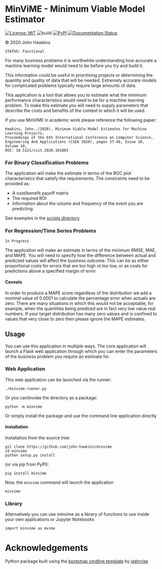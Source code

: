 MinViME - Minimum Viable Model Estimator 
=====================================================

[![License: MIT](https://img.shields.io/badge/License-MIT-yellow.svg)](https://opensource.org/licenses/MIT)
![build](https://github.com/john-hawkins/minvime/workflows/build/badge.svg)
[![PyPI](https://img.shields.io/pypi/v/minvime.svg)](https://pypi.org/project/minvime)
[![Documentation Status](https://readthedocs.org/projects/minvime/badge/?version=latest)](https://minvime.readthedocs.io/en/latest/?badge=latest)
  
:copyright: 2020 John Hawkins

```
STATUS: Functional
```

For many business problems it is worthwhile understanding how accurate a
machine learning model would need to be before you try and build it.

This information could be useful in prioritising projects or determining the
quantity and quality of data that will be needed. Extremely accurate models
for complicated problems typically require large amounts of data.

This application is a tool that allows you to estimate
what the minimum performance characteristics would need to be for a machine
learning problem. To make this estimate you will need to supply parameters
that describe the costs and benefits of the context in which it will be used.

If you use MinViME in academic work please reference the following paper:
```
Hawkins, John.,(2020), Minimum Viable Model Estimates for Machine Learning Projects,
Proceedings of the 6th International Conference on Computer Science, 
Engineering And Applications (CSEA 2020), pages 37-46, Issue 18, Volume 10,
DOI: 10.5121/csit.2020.101803
```

### For Binary Classification Problems 

The application will make the estimate in terms of the ROC plot characteristics 
that satisfy the requirements. The constraints need to be provided as:

* A cost/benefit payoff matrix
* The required ROI
* Information about the volume and frequency of the event you are predicting.


See examples in the [scripts directory](https://github.com/john-hawkins/minvime/tree/master/scripts)

### For Regression/Time Series Problems
```
In Progress
```
The application will make an estimate in terms of the minimum RMSE, MAE, and MAPE.
You will need to specify how the difference between actual and predicted values
will affect the business outcome. This can be as either proportional costs for 
errors that are too high ot too low, or as costs for predictions above a specified
margin of error.


#### Caveats

In order to produce a MAPE score regardless of the distribution we add a nominal 
value of 0.0001 to calculate the percentage error when actuals are zero. 
There are many situations in which this would not be acceptable, for example,
when the quantities being prediced are in fact very low value real numbers. 
If your target distribution has many zero values and 
is confined to values that very close to zero then please ignore the MAPE estimates. 


## Usage

You can use this application in multiple ways. The core application will launch a Flask
web application through which you can enter the parameters of the business problem you
require an estimate for.

### Web Application

This web application can be launched via the runner:

```
./minvime-runner.py 
```

Or you caniInvoke the directory as a package:

```
python -m minvime
```

Or simply install the package and use the command line application directly

#### Installation

Installation from the source tree:

```
git clone https://github.com/john-hawkins/minvime
cd minvime
python setup.py install
```

(or via pip from PyPI):

```
pip install minvime 
```

Now, the ``minvime`` command will launch the application 

```
minvime
```

### Library

Alternatively you can use minvime as a library of functions to use inside your own
applications or Jupyter Notebooks

```
import minvime as mvime

```


# Acknowledgements

Python package built using the
[bootstrap cmdline template](https://github.com/jgehrcke/python-cmdline-bootstrap)
 by [jgehrcke](https://github.com/jgehrcke)


